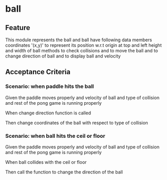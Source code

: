 # ball

## Feature

This module represents the ball and ball have following data members
coordinates '(x,y)' to represent its position w.r.t origin at top and left
height and width of ball
methods to check collisions
and to move the ball
and to change direction of ball
and to display ball
and velocity

## Acceptance Criteria

### Scenario: when paddle hits the ball

  Given the paddle moves properly
  and velocity of ball
  and type of collision
  and rest of the pong game is running properly

  When change direction function is called

  Then change coordinates of the ball with respect to type of collision

### Scenario: when ball hits the ceil or floor

  Given the paddle moves properly
  and velocity of ball
  and type of collision
  and rest of the pong game is running properly

  When ball collides with the ceil or floor

  Then call the function to change the direction of the ball
